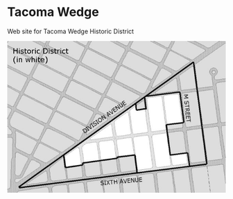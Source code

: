 # Tacoma Wedge

Web site for Tacoma Wedge Historic District

![Tacoma Wedge Historic District](/src/img/wedgehistmap.jpg)
